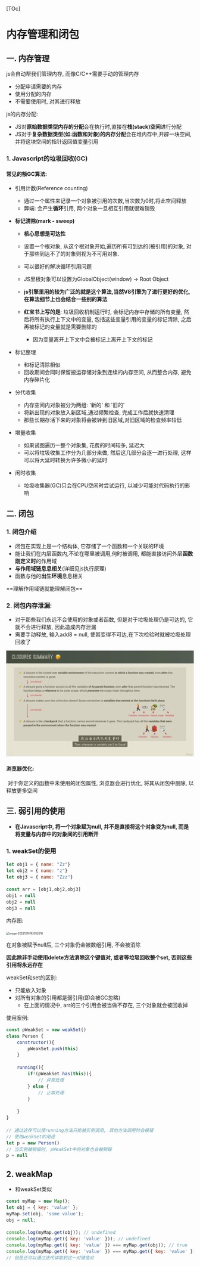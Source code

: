 [TOc]

# 内存管理和闭包

## 一. 内存管理

js会自动帮我们管理内存, 而像C/C++需要手动的管理内存

- 分配申请需要的内存
- 使用分配的内存
- 不需要使用时, 对其进行释放

js的内存分配:

- JS对**原始数据类型内存的分配**会在执行时,直接在**栈(stack)空间**进行分配
- JS对于**复杂数据类型(如:函数和对象)的内存分配**会在堆内存中,开辟一块空间, 并将这块空间的指针返回值变量引用

### 1. Javascript的垃圾回收(GC)

#### 常见的额GC算法:

- 引用计数(Reference counting)

  - 通过一个属性来记录一个对象被引用的次数,当次数为0时,将此空间释放
  - 弊端: 会产生**循环**引用, 两个对象一旦相互引用就很难销毁

- **标记清除(mark - sweep)**

  - **核心思想是可达性**

  - 设置一个根对象, 从这个根对象开始,遍历所有可到达的(被引用)的对象, 对于那些到达不了的对象则视为不可用对象.

  - 可以很好的解决循环引用问题

  - JS里根对象可以设置为GlobalObject(window) -> Root Object
  - **js引擎里用的较为广泛的就是这个算法,当然V8引擎为了进行更好的优化,在算法细节上也会结合一些别的算法**
  - **红宝书上写的是**: 垃圾回收机制运行时, 会标记内存中存储的所有变量, 然后将所有执行上下文中的变量, 包括这些变量引用的变量的标记清除, 之后再被标记的变量就是需要删除的
    - 因为变量离开上下文中会被标记上离开上下文的标记

- 标记整理

  - 和标记清除相似
  - 回收期间会同时保留搬运存储对象到连续的内存空间, 从而整合内存, 避免内存碎片化

- 分代收集

  - 内存空间内对象被分为两组: '新的' 和 '旧的'
  - 将新出现的对象放入新区域,通过频繁检查, 完成工作后就快速清理
  - 那些长期存活下来的对象将会被转到旧区域,对旧区域的检查频率较低

- 增量收集

  - 如果试图遍历一整个对象集, 花费的时间较多, 延迟大
  - 可以将垃圾收集工作分为几部分来做, 然后这几部分会逐一进行处理, 这样可以将大延时转换为许多微小的延时

- 闲时收集

  - 垃圾收集器(GC)只会在CPU空闲时尝试运行, 以减少可能对代码执行的影响



## 二. 闭包

### 1. 闭包介绍

- 闭包在实现上是一个结构体, 它存储了一个函数和一个关联的环境
- 能让我们在内层函数内,不论在哪里被调用,何时被调用, 都能直接访问外层**函数刚定义时**的作用域
- **与作用域链息息相关**(详细见js执行原理)
- 函数与他的**出生环境**息息相关

==理解作用域链就能理解闭包==

### 2. 闭包内存泄漏:

- 对于那些我们永远不会使用的对象或者函数, 但是对于垃圾处理仍是可达的, 它就不会进行释放, 因此造成内存泄漏
- 需要手动释放, 输入add8 = null, 使其变得不可达,在下次检验时就被垃圾处理回收了

![97542716585736762](.\图片\97542716585736762.png)



#### 浏览器优化:

​	对于你定义的函数中未使用的闭包属性, 浏览器会进行优化, 将其从闭包中删除, 以释放更多空间



## 三. 弱引用的使用

- **在Javascript中, 将一个对象赋为null, 并不是直接将这个对象变为null, 而是将变量与内存中的对象间的引用断开**

### 1. weakSet的使用

```js
let obj1 = { name: "Zz"}
let obj2 = { name: "z"}
let obj3 = { name: "Zzz"}

const arr = [obj1,obj2,obj3]
obj1 = null
obj2 = null
obj3 = null
```

内存图:

<img src="C:\Users\zZOMZz\Desktop\Typora笔记\js高级学习笔记\ES6新特性\图片\image-20221214192052518.png" alt="image-20221214192052518" style="zoom:50%;" />

在对象被赋予null后, 三个对象仍会被数组引用, 不会被消除

**因此除非手动使用delete方法消除这个键值对, 或者等垃圾回收整个set, 否则这些引用将永远存在**



weakSet和set的区别:

- 只能放入对象
- 对所有对象的引用都是弱引用(即会被GC忽略)
  - 在上面的情况中, arr的三个引用会被当做不存在, 三个对象就会被回收掉

使用案例: 

```js
const pWeakSet = new weakSet()
class Person {
    constructor(){
        pWeakSet.push(this)
    }
    
    running(){
        if!(pWeakSet.has(this)){
            // 异常处理
        } else {
            // 正常处理
        }
            
    }
}

// 通过这样可以使running方法只能被实例调用, 其他方法调用时会报错
// 使用weakSet的用途
let p = new Person()
// 当实例被销毁时, pWeakSet中的对象也会被销毁
p = null

```



## 2. weakMap

- 和weakSet类似

```js
const myMap = new Map();
let obj = { key: 'value' };
myMap.set(obj, 'some value');
obj = null;

console.log(myMap.get(obj)); // undefined
console.log(myMap.get({ key: 'value' })); // undefined
console.log(myMap.get({ key: 'value' }) === myMap.get(obj)); // true
console.log(myMap.get({ key: 'value' }) === myMap.get({ key: 'value' })); // true
// 但是还可以通过迭代读取到这一对键值对
```

